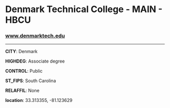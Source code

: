 # Denmark Technical College - MAIN - HBCU
### www.denmarktech.edu
---
**CITY**: Denmark

**HIGHDEG**: Associate degree

**CONTROL**: Public

**ST_FIPS**: South Carolina

**RELAFFIL**: None

**location**: 33.313355, -81.123629